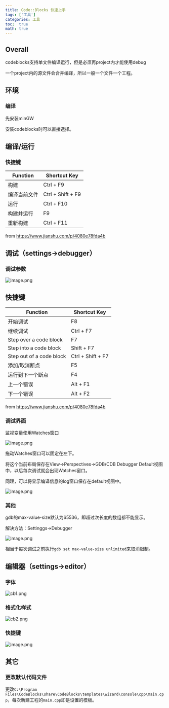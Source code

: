 ```yaml
---
title: Code::Blocks 快速上手
tags: ['工具']
categories: 工具
toc:  true
math: true
---
```


## Overall

codeblocks支持单文件编译运行，但是必须再project内才能使用debug

一个project内的源文件会合并编译，所以一般一个文件一个工程。

## 环境

### 编译

先安装minGW

安装codeblocks时可以直接选择。

## 编译/运行

### 快捷键

Function|Shortcut Key
---|---
构建|Ctrl + F9
编译当前文件|Ctrl + Shift + F9
运行|Ctrl + F10
构建并运行|F9
重新构建|Ctrl + F11

from <https://www.jianshu.com/p/4080e78fda4b>


## 调试（settings->debugger）

### 调试参数

![image.png](https://i.loli.net/2021/09/29/pi3lXBPncZQjtkN.png)

## 快捷键

Function|Shortcut Key
---|---
开始调试|F8
继续调试|Ctrl + F7
Step over a code block|F7
Step into a code block|Shift + F7
Step out of a code block|Ctrl + Shift + F7
添加/取消断点|F5
运行到下一个断点|F4
上一个错误|Alt + F1
下一个错误|Alt + F2

from <https://www.jianshu.com/p/4080e78fda4b>

### 调试界面

监视变量使用Watches窗口

![image.png](https://i.loli.net/2021/09/29/ABQ6xEPvY7KUwST.png)

拖动Watches窗口可以固定在左下。

将这个当前布局保存在View->Perspectives->GDB/CDB Debugger Default视图中，以后每次调试就会出现Watches窗口。

同理，可以将显示编译信息的log窗口保存在default视图中。

![image.png](https://i.loli.net/2021/09/29/gV1RiNmsDEPQckx.png)

### 其他

gdb的max-value-size默认为65536，即超过次长度的数组都不能显示。

解决方法：Settinggs->Debugger

![image.png](https://i.loli.net/2021/09/29/aHu8IQnG3EU9BVf.png)

相当于每次调试之前执行`gdb set max-value-size unlimited`来取消限制。

## 编辑器（settings->editor）

### 字体

![cb1.png](https://i.loli.net/2021/09/29/Q6vWYazXmM3nkIq.png)

### 格式化样式

![cb2.png](https://i.loli.net/2021/09/29/8Y1HbZkgVS9Uvjq.png)

### 快捷键

![image.png](https://i.loli.net/2021/09/29/fbASjzUgw4CLiIF.png)

## 其它

### 更改默认代码文件

更改`C:\Program Files\CodeBlocks\share\CodeBlocks\templates\wizard\console\cpp\main.cpp`，每次新建工程的`main.cpp`即是设置的模板。
